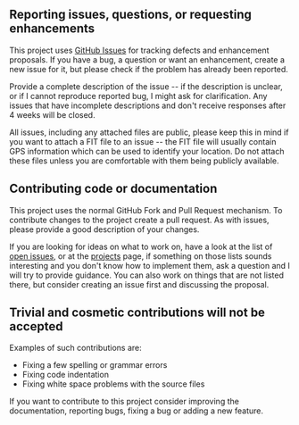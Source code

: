 ## Reporting issues, questions, or requesting enhancements

This project uses [GitHub
Issues](https://github.com/alex-hhh/ActivityLog2/issues) for tracking defects
and enhancement proposals.  If you have a bug, a question or want an
enhancement, create a new issue for it, but please check if the problem has
already been reported.

Provide a complete description of the issue -- if the description is unclear,
or if I cannot reproduce reported bug, I might ask for clarification.  Any
issues that have incomplete descriptions and don't receive responses after 4
weeks will be closed.

All issues, including any attached files are public, please keep this in mind
if you want to attach a FIT file to an issue -- the FIT file will usually
contain GPS information which can be used to identify your location.  Do not
attach these files unless you are comfortable with them being publicly
available.

## Contributing code or documentation

This project uses the normal GitHub Fork and Pull Request mechanism.  To
contribute changes to the project create a pull request.  As with issues,
please provide a good description of your changes.

If you are looking for ideas on what to work on, have a look at the list of
[open issues](https://github.com/alex-hhh/ActivityLog2/issues), or at the
[projects](https://github.com/alex-hhh/ActivityLog2/projects) page, if
something on those lists sounds interesting and you don't know how to
implement them, ask a question and I will try to provide guidance. You can
also work on things that are not listed there, but consider creating an issue
first and discussing the proposal.

## Trivial and cosmetic contributions will not be accepted

Examples of such contributions are:

* Fixing a few spelling or grammar errors
* Fixing code indentation
* Fixing white space problems with the source files

If you want to contribute to this project consider improving the
documentation, reporting bugs, fixing a bug or adding a new feature.
